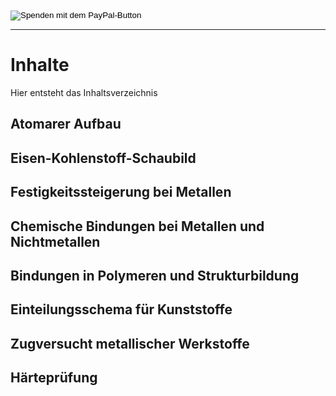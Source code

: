 <form action="https://www.paypal.com/donate" method="post" target="_top">
<input type="hidden" name="business" value="keks05@gmail.com" />
<input type="hidden" name="no_recurring" value="0" />
<input type="hidden" name="currency_code" value="EUR" />
<input type="image" src="https://www.paypalobjects.com/de_DE/DE/i/btn/btn_donateCC_LG.gif" border="0" name="submit" title="PayPal - The safer, easier way to pay online!" alt="Spenden mit dem PayPal-Button" />
<img alt="" border="0" src="https://www.paypal.com/de_DE/i/scr/pixel.gif" width="1" height="1" />
</form>

---

# Inhalte

Hier entsteht das Inhaltsverzeichnis

## Atomarer Aufbau

## Eisen-Kohlenstoff-Schaubild

## Festigkeitssteigerung bei Metallen

## Chemische Bindungen bei Metallen und Nichtmetallen

## Bindungen in Polymeren und Strukturbildung

## Einteilungsschema für Kunststoffe

## Zugversucht metallischer Werkstoffe

## Härteprüfung